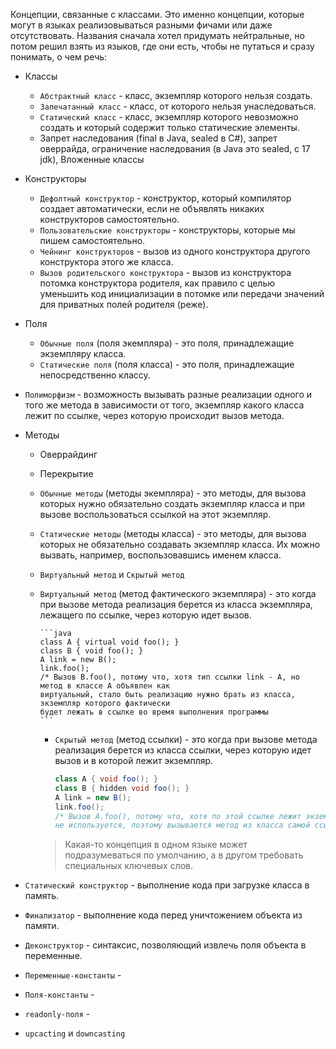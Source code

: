 Концепции, связанные с классами. Это именно концепции, которые могут в языках реализовываться разными фичами или даже отсутствовать. Названия сначала хотел придумать нейтральные, но потом решил взять из языков, где они есть, чтобы не путаться и сразу понимать, о чем речь:
* Классы
    * `Абстрактный класс` - класс, экземпляр которого нельзя создать.
	* `Запечатанный класс` - класс, от которого нельзя унаследоваться.
	* `Статический класс` - класс, экземпляр которого невозможно создать и который содержит только статические элементы.
	* Запрет наследования (final в Java, sealed в C#), запрет оверрайда, ограничение наследования (в Java это sealed, с 17 jdk), Вложенные классы
	
* Конструкторы
    * `Дефолтный конструктор` - конструктор, который компилятор создает автоматически, если не объявлять никаких конструкторов самостоятельно.
	* `Пользовательские конструкторы` - конструкторы, которые мы пишем самостоятельно.
	* `Чейнинг конструкторов` - вызов из одного конструктора другого конструктора этого же класса.
	* `Вызов родительского конструктора` - вызов из конструктора потомка конструктора родителя, как правило с целью уменьшить код инициализации в потомке или передачи значений для приватных полей родителя (реже).

* Поля
    * `Обычные поля` (поля экемпляра) - это поля, принадлежащие экземпляру класса.
	* `Статические поля` (поля класса) - это поля, принадлежащие непосредственно классу.

* `Полиморфизм` - возможность вызывать разные реализации одного и того же метода в зависимости от того, экземпляр какого класса лежит по ссылке, через которую происходит вызов метода.
	
* Методы
  
	* Оверрайдинг
	  
	* Перекрытие
	  
	* `Обычные методы` (методы экемпляра) - это методы, для вызова которых нужно обязательно создать экземпляр класса и при вызове воспользоваться ссылкой на этот экземпляр.
  
  * `Статические методы` (методы класса) - это методы, для вызова которых не обязательно создавать экземпляр класса. Их можно вызвать, например, воспользовавшись именем класса.
  
  * `Виртуальный метод` и `Скрытый метод` 
  
  * `Виртуальный метод` (метод фактического экземпляра) - это когда при вызове метода реализация берется из класса экземпляра, лежащего по ссылке, через которую идет вызов.
  
        ```java
        class A { virtual void foo(); }
        class B { void foo(); }
        A link = new B();
        link.foo();
        /* Вызов B.foo(), потому что, хотя тип ссылки link - А, но метод в классе А объявлен как
        виртуальный, стало быть реализацию нужно брать из класса, экземпляр которого фактически 
        будет лежать в ссылке во время выполнения программы
        ```
  
      * `Скрытый метод` (метод ссылки) - это когда при вызове метода реализация берется из класса ссылки, через которую идет вызов и в которой лежит экземпляр.
  
        ```java
        class A { void foo(); }
        class B { hidden void foo(); }
        A link = new B();
        link.foo();
        /* Вызов A.foo(), потому что, хотя по этой ссылке лежит экземпляр класса В, но виртуализация 
        не используется, поэтому вызывается метод из класса самой ссылки
        ```
  
      > Какая-то концепция в одном языке может подразумеваться по умолчанию, а в другом требовать специальных ключевых слов.
  
      
  
* `Статический конструктор` - выполнение кода при загрузке класса в память.

* `Финализатор` - выполнение кода перед уничтожением объекта из памяти.

* `Деконструктор` - синтаксис, позволяющий извлечь поля объекта в переменные.

* `Переменные-константы` - 

* `Поля-константы` - 

* `readonly-поля` - 

* `upcacting` и `downcasting`